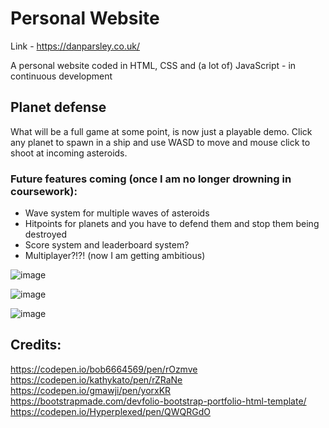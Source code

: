 # Personal Website
Link - https://danparsley.co.uk/ 

A personal website coded in HTML, CSS and (a lot of) JavaScript - in continuous development

## Planet defense

What will be a full game at some point, is now just a playable demo. Click any planet to spawn in a ship and use WASD to move and mouse click to shoot at incoming asteroids.

### Future features coming (once I am no longer drowning in coursework):
- Wave system for multiple waves of asteroids
- Hitpoints for planets and you have to defend them and stop them being destroyed
- Score system and leaderboard system?
- Multiplayer?!?! (now I am getting ambitious)

![image](https://user-images.githubusercontent.com/117474143/228104126-80d10f7e-8bbd-4f15-9c07-f399fb712023.png)

![image](https://user-images.githubusercontent.com/117474143/228104835-02124f78-b529-45b4-8897-f5dea16690da.png)


![image](https://user-images.githubusercontent.com/117474143/228104018-511508ed-0eff-4723-b6c5-a1de9f507dc9.png)


## Credits:

https://codepen.io/bob6664569/pen/rOzmve  
https://codepen.io/kathykato/pen/rZRaNe  
https://codepen.io/gmawji/pen/yorxKR    
https://bootstrapmade.com/devfolio-bootstrap-portfolio-html-template/  
https://codepen.io/Hyperplexed/pen/QWQRGdO    
